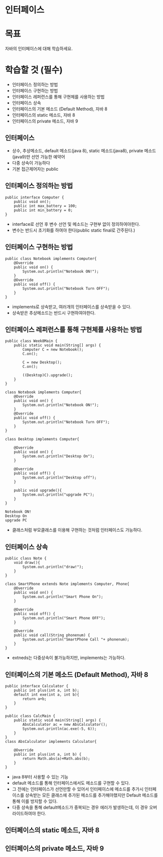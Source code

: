 # 인터페이스

# 목표

자바의 인터페이스에 대해 학습하세요.



# 학습할 것 (필수)

- 인터페이스 정의하는 방법
- 인터페이스 구현하는 방법
- 인터페이스 레퍼런스를 통해 구현체를 사용하는 방법
- 인터페이스 상속
- 인터페이스의 기본 메소드 (Default Method), 자바 8
- 인터페이스의 static 메소드, 자바 8
- 인터페이스의 private 메소드, 자바 9



## 인터페이스

* 상수, 추상메소드, default 메소드(java 8), static 메소드(java8), private 메소드(java9)만 선언 가능한 예약어
* 다중 상속이 가능하다
* 기본 접근제어자는 public



## 인터페이스 정의하는 방법

```
public interface Computer {
    public void on();
    public int max_battery = 100;
    public int min_battery = 0;
}
```

* interface로 선언 후 변수 선언 및 메소드는 구현부 없이 정의하여야한다.
* 변수는 반드시 초기화를 하여야 한다(public static final로 간주된다.)





## 인터페이스 구현하는 방법

```
public class Notebook implements Computer{
    @Override
    public void on() {
        System.out.println("Notebook ON!");
    }
    @Override
    public void off() {
        System.out.println("Notebook Turn OFF");
    }
}
```

* implements로 상속받고, 여러개의  인터페이스를 상속받을 수 있다.
* 상속받은 추상메소드는 반드시 구현하여야한다.



## 인터페이스 레퍼런스를 통해 구현체를 사용하는 방법

```
public class Week8Main {
    public static void main(String[] args) {
        Computer C = new Notebook();
        C.on();

        C = new Desktop();
        C.on();

        ((Desktop)C).upgrade();
    }
}

class Notebook implements Computer{
    @Override
    public void on() {
        System.out.println("Notebook ON!");
    }
    @Override
    public void off() {
        System.out.println("Notebook Turn OFF");
    }
}

class Desktop implements Computer{

    @Override
    public void on() {
        System.out.println("Desktop On");
    }

    @Override
    public void off() {
        System.out.println("Desktop off");
    }

    public void upgrade(){
        System.out.println("upgrade PC");
    }
}
```

```
Notebook ON!
Desktop On
upgrade PC
```

* 클래스처럼 부모클래스를 이용해 구현하는 것처럼 인터페이스도 가능하다.



## 인터페이스 상속

```
public class Note {
    void draw(){
        System.out.println("draw!");
    }
}

```

```
class SmartPhone extends Note implements Computer, Phone{
    @Override
    public void on() {
        System.out.println("Smart Phone On");
    }

    @Override
    public void off() {
        System.out.println("Smart Phone OFF");
    }

    @Override
    public void call(String phonenum) {
        System.out.println("SmartPhone Call "+ phonenum);
    }
}
```

* extneds는 다중상속이 불가능하지만, implements는 가능하다.

  



## 인터페이스의 기본 메소드 (Default Method), 자바 8

```
public interface Calculator {
    public int plus(int a, int b);
    default int exe(int a, int b){
        return a+b;
    }
}
```

```
public class CalcMain {
    public static void main(String[] args) {
        AbsCalculator ac = new AbsCalculator();
        System.out.println(ac.exe(-5, 6));
    }
}
class AbsCalculator implements Calculator{

    @Override
    public int plus(int a, int b) {
        return Math.abs(a)+Math.abs(b);
    }
}
```

* java 8부터 사용할 수 있는 기능
* default 메소드를 통해 인터페이스에서도 메소드를 구현할 수 있다.
* 그 전에는 인터페이스가 선언만할 수 있어서 인터페이스에 메소드를 추가시 인터페이스를 상속받는 모든 클래스에 추가된 메소드를 추가해야했지만 Default 메소드를 통해 이를 방지할 수 있다.
* 다중 상속을 통해 default메소드가 중복되는 경우 에러가 발생하는데, 이 경우 오버라이드하여야 한다.



## 인터페이스의 static 메소드, 자바 8



## 인터페이스의 private 메소드, 자바 9